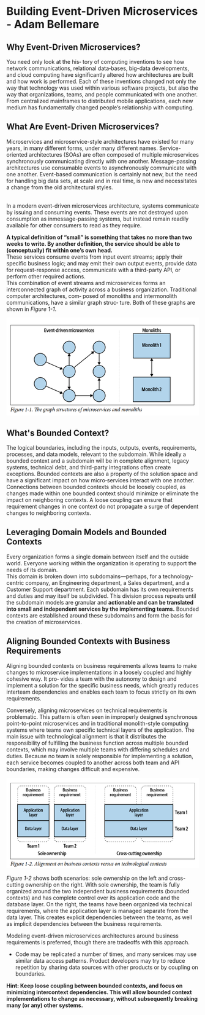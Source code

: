 # Building Event-Driven Microservices - Adam Bellemare
## Why Event-Driven Microservices?

You need only look at the his‐
tory of computing inventions to see how network communications, relational data‐bases, big-data developments, and cloud computing have significantly altered how
architectures are built and how work is performed. Each of these inventions changed not only the way that technology was used within various software projects, but also
the way that organizations, teams, and people communicated with one another. From
centralized mainframes to distributed mobile applications, each new medium has
fundamentally changed people’s relationship with computing.


## What Are Event-Driven Microservices?
Microservices and microservice-style architectures have existed for many years, in
many different forms, under many different names. Service-oriented architectures
(SOAs) are often composed of multiple microservices synchronously communicating
directly with one another. Message-passing architectures use consumable events to
asynchronously communicate with one another. Event-based communication is certainly not new, but the need for handling big data sets, at scale and in real time, is new
and necessitates a change from the old architectural styles.

<br/>
In a modern event-driven microservices architecture, systems communicate by issuing and consuming events. These events are not destroyed upon consumption as inmessage-passing systems, but instead remain readily available for other consumers to
read as they require.
<br/>

**A typical definition of “small” is something
that takes no more than two weeks to write. By another definition, the service should be able to (conceptually) fit within one’s own head.**
<br/>
These services consume events from input event streams; apply their specific business logic; and may emit their own output events, provide data for request-response access, communicate with a third-party API, or perform other required actions. 
<br/>
This combination of event streams and microservices forms an interconnected graph
of activity across a business organization. Traditional computer architectures, com‐
posed of monoliths and intermonolith communications, have a similar graph struc‐
ture. Both of these graphs are shown in *Figure 1-1*.

![](./fig1-1.png)


## What's Bounded Context?
The logical boundaries, including the inputs, outputs, events, requirements, processes, and data models, relevant to the subdomain. While ideally a bounded context and a subdomain will be in complete alignment, legacy systems, technical debt, and third-party integrations often create exceptions. Bounded contexts are also a property of the solution space and have a significant impact on how micro‐services interact with one another.
<br/>
Connections between bounded contexts should be loosely coupled, as changes made within one bounded context should minimize or eliminate the impact on neighboring contexts. A loose coupling can ensure that requirement changes in one context do not propagate a surge of dependent changes to neighboring contexts.

## Leveraging Domain Models and Bounded Contexts

Every organization forms a single domain between itself and the outside world.
Everyone working within the organization is operating to support the needs of its
domain.
<br/>
This domain is broken down into subdomains—perhaps, for a technology-centric company, an Engineering department, a Sales department, and a Customer Support department. Each subdomain has its own requirements and duties and may itself be subdivided. This division process repeats until the subdomain models are granular and **actionable and can be translated into small and independent services by the implementing teams.** 
Bounded contexts are established around these subdomains
and form the basis for the creation of microservices.
<br/>

## Aligning Bounded Contexts with Business Requirements

Aligning bounded contexts on business requirements allows teams to make changes
to microservice implementations in a loosely coupled and highly cohesive way. It pro‐
vides a team with the autonomy to design and implement a solution for the specific
business needs, which greatly reduces interteam dependencies and enables each team
to focus strictly on its own requirements.
<br/>

Conversely, aligning microservices on technical requirements is problematic. This
pattern is often seen in improperly designed synchronous point-to-point microservices and in traditional monolith-style computing systems where teams own specific
technical layers of the application. The main issue with technological alignment is
that it distributes the responsibility of fulfilling the business function across multiple
bounded contexts, which may involve multiple teams with differing schedules and
duties. Because no team is solely responsible for implementing a solution, each service becomes coupled to another across both team and API boundaries, making
changes difficult and expensive.
<br/>

![](./fig1-2.png)

*Figure 1-2* shows both scenarios: sole ownership on the left and cross-cutting ownership on the right. With sole ownership, the team is fully organized around the two independent business requirements (bounded contexts) and has complete control over its application code and the database layer. On the right, the teams have been organized via technical requirements, where the application layer is managed separate from the data layer. This creates explicit dependencies between the teams, as well as implicit dependencies between the business requirements.
<br/>

Modeling event-driven microservices architectures around business requirements is preferred, though there are tradeoffs with this approach.

-  Code may be replicated a number of times, and many services may use similar data access patterns. Product developers may try to reduce repetition by sharing data sources with other products
or by coupling on boundaries.

**Hint: Keep loose coupling between bounded contexts, and focus on minimizing intercontext dependencies. This will allow bounded context implementations to change as necessary, without subsequently breaking many (or any) other systems.**